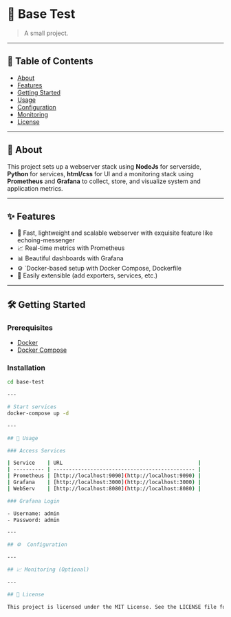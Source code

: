 # 🚀 Base Test

> A small project.

---

## 📂 Table of Contents

- [About](#about)
- [Features](#features)
- [Getting Started](#getting-started)
- [Usage](#usage)
- [Configuration](#configuration)
- [Monitoring](#monitoring)
- [License](#license)

---

## 📖 About

This project sets up a webserver stack using **NodeJs** for serverside, **Python** for services, **html/css** for UI and a monitoring stack using **Prometheus** and **Grafana** to collect, store, and visualize system and application metrics.

---

## ✨ Features
- 🚀 Fast, lightweight and scalable webserver with exquisite feature like echoing-messenger
- 📈 Real-time metrics with Prometheus
- 📊 Beautiful dashboards with Grafana
- ⚙️  `Docker-based setup with Docker Compose, Dockerfile
- 🔌 Easily extensible (add exporters, services, etc.)

---

## 🛠️ Getting Started

### Prerequisites

- [Docker](https://www.docker.com/)
- [Docker Compose](https://docs.docker.com/compose/)

### Installation

```bash
cd base-test

---

# Start services
docker-compose up -d

---

## 🚀 Usage

### Access Services

| Service    | URL                                            |
| ---------- | ---------------------------------------------- |
| Prometheus | [http://localhost:9090](http://localhost:9090) |
| Grafana    | [http://localhost:3000](http://localhost:3000) |
| WebServ    | [http://localhost:8080](http://localhost:8080) |

### Grafana Login

- Username: admin
- Password: admin

---

## ⚙️  Configuration

---

## 📈 Monitoring (Optional)

---

## 🪪 License

This project is licensed under the MIT License. See the LICENSE file for details.

